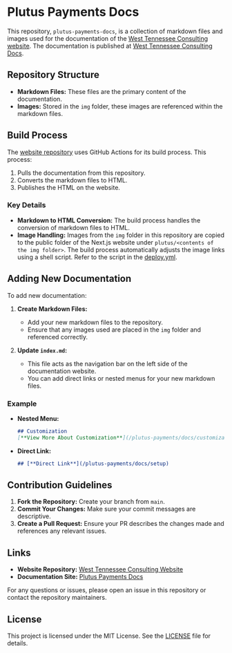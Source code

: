 # Plutus Payments Docs

This repository, `plutus-payments-docs`, is a collection of markdown files and images used for the documentation of the [West Tennessee Consulting website](https://github.com/West-Tennessee-Consulting/website). The documentation is published at [West Tennessee Consulting Docs](https://westtn.consulting/plutus-payments/docs/index/).

## Repository Structure

- **Markdown Files:** These files are the primary content of the documentation.
- **Images:** Stored in the `img` folder, these images are referenced within the markdown files.

## Build Process

The [website repository](https://github.com/West-Tennessee-Consulting/website) uses GitHub Actions for its build process. This process:

1. Pulls the documentation from this repository.
2. Converts the markdown files to HTML.
3. Publishes the HTML on the website.

### Key Details

- **Markdown to HTML Conversion:** The build process handles the conversion of markdown files to HTML.
- **Image Handling:** Images from the `img` folder in this repository are copied to the public folder of the Next.js website under `plutus/<contents of the img folder>`. The build process automatically adjusts the image links using a shell script. Refer to the script in the [deploy.yml](https://github.com/West-Tennessee-Consulting/website/blob/main/.github/workflows/deploy.yml#L40).

## Adding New Documentation

To add new documentation:

1. **Create Markdown Files:**
   
   - Add your new markdown files to the repository.
   - Ensure that any images used are placed in the `img` folder and referenced correctly.

2. **Update `index.md`:**
   
   - This file acts as the navigation bar on the left side of the documentation website.
   - You can add direct links or nested menus for your new markdown files.

### Example

- **Nested Menu:**
  
  ```markdown
  ## Customization
  [**View More About Customization**](/plutus-payments/docs/customization)
  ```

- **Direct Link:**
  
  ```markdown
  ## [**Direct Link**](/plutus-payments/docs/setup)
  ```

## Contribution Guidelines

1. **Fork the Repository:** Create your branch from `main`.
2. **Commit Your Changes:** Make sure your commit messages are descriptive.
3. **Create a Pull Request:** Ensure your PR describes the changes made and references any relevant issues.

## Links

- **Website Repository:** [West Tennessee Consulting Website](https://github.com/West-Tennessee-Consulting/website)
- **Documentation Site:** [Plutus Payments Docs](https://westtn.consulting/plutus-payments/docs/index/)

For any questions or issues, please open an issue in this repository or contact the repository maintainers.

## License

This project is licensed under the MIT License. See the [LICENSE](LICENSE) file for details.

